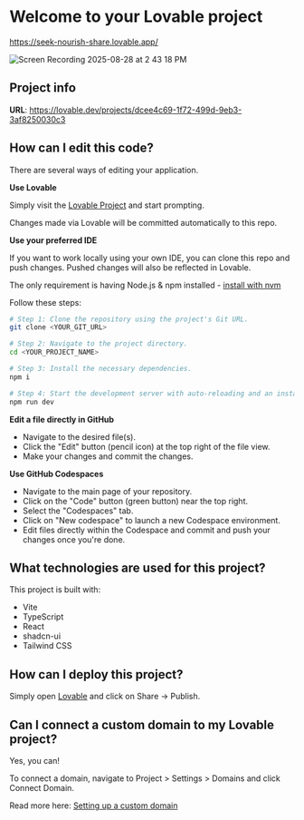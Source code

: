 # Welcome to your Lovable project
https://seek-nourish-share.lovable.app/

![Screen Recording 2025-08-28 at 2 43 18 PM](https://github.com/user-attachments/assets/5a6a0929-71cd-4dcf-bad6-cb9592d6e3ec)


## Project info

**URL**: https://lovable.dev/projects/dcee4c69-1f72-499d-9eb3-3af8250030c3

## How can I edit this code?

There are several ways of editing your application.

**Use Lovable**

Simply visit the [Lovable Project](https://lovable.dev/projects/dcee4c69-1f72-499d-9eb3-3af8250030c3) and start prompting.

Changes made via Lovable will be committed automatically to this repo.

**Use your preferred IDE**

If you want to work locally using your own IDE, you can clone this repo and push changes. Pushed changes will also be reflected in Lovable.

The only requirement is having Node.js & npm installed - [install with nvm](https://github.com/nvm-sh/nvm#installing-and-updating)

Follow these steps:

```sh
# Step 1: Clone the repository using the project's Git URL.
git clone <YOUR_GIT_URL>

# Step 2: Navigate to the project directory.
cd <YOUR_PROJECT_NAME>

# Step 3: Install the necessary dependencies.
npm i

# Step 4: Start the development server with auto-reloading and an instant preview.
npm run dev
```

**Edit a file directly in GitHub**

- Navigate to the desired file(s).
- Click the "Edit" button (pencil icon) at the top right of the file view.
- Make your changes and commit the changes.

**Use GitHub Codespaces**

- Navigate to the main page of your repository.
- Click on the "Code" button (green button) near the top right.
- Select the "Codespaces" tab.
- Click on "New codespace" to launch a new Codespace environment.
- Edit files directly within the Codespace and commit and push your changes once you're done.

## What technologies are used for this project?

This project is built with:

- Vite
- TypeScript
- React
- shadcn-ui
- Tailwind CSS

## How can I deploy this project?

Simply open [Lovable](https://lovable.dev/projects/dcee4c69-1f72-499d-9eb3-3af8250030c3) and click on Share -> Publish.

## Can I connect a custom domain to my Lovable project?

Yes, you can!

To connect a domain, navigate to Project > Settings > Domains and click Connect Domain.

Read more here: [Setting up a custom domain](https://docs.lovable.dev/tips-tricks/custom-domain#step-by-step-guide)
